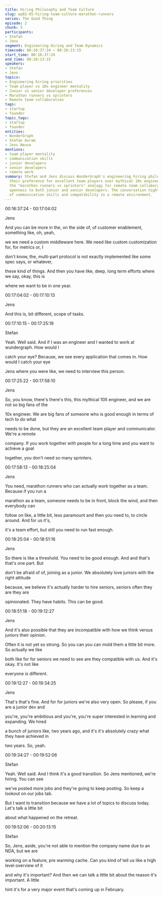 ```yaml
---
title: Hiring Philosophy and Team Culture
slug: ep02-05-hiring-team-culture-marathon-runners
series: The Good Thing
episode: 2
chunk: 5
participants:
- Stefan
- Jens
segment: Engineering Hiring and Team Dynamics
timecode: 00:16:37:24 – 00:20:13:15
start_time: 00:16:37:24
end_time: 00:20:13:15
speakers:
- Stefan
- Jens
topics:
- Engineering hiring priorities
- Team player vs 10x engineer mentality
- Junior vs senior developer preferences
- Marathon runners vs sprinters
- Remote team collaboration
tags:
- startup
- founder
topic_tags:
- startup
- founder
entities:
- WunderGraph
- Stefan Avram
- Jens Neuse
mentions:
- team player mentality
- communication skills
- junior developers
- senior developers
- remote work
summary: Stefan and Jens discuss WunderGraph's engineering hiring philosophy, emphasizing
  their preference for excellent team players over mythical 10x engineers. They explain
  the "marathon runners vs sprinters" analogy for remote team collaboration and their
  openness to both junior and senior developers. The conversation highlights the importance
  of communication skills and compatibility in a remote environment.
---
```


00:16:37:24 - 00:17:04:02

Jens

And you can be more in the, on the side of, of customer enablement, something like, oh, yeah,

we we need a custom middleware here. We need like custom customization for, for metrics or, I

don't know, the, multi-part protocol is not exactly implemented like some spec says, or whatever,

these kind of things. And then you have like, deep, long term efforts where we say, okay, this is

where we want to be in one year.

00:17:04:02 - 00:17:10:13

Jens

And this is, bit different, scope of tasks.

00:17:10:15 - 00:17:25:19

Stefan

Yeah. Well said. And if I was an engineer and I wanted to work at wundergraph. How would I

catch your eye? Because, we see every application that comes in. How would I catch your eye

Jens where you were like, we need to interview this person.

00:17:25:22 - 00:17:58:10

Jens

So, you know, there's there's this, this mythical 10X engineer, and we are not so big fans of the

10x engineer. We are big fans of someone who is good enough in terms of tech to do what

needs to be done, but they are an excellent team player and communicator. We're a remote

company. If you work together with people for a long time and you want to achieve a goal

together, you don't need so many sprinters.

00:17:58:13 - 00:18:25:04

Jens

You need, marathon runners who can actually work together as a team. Because if you run a

marathon as a team, someone needs to be in front, block the wind, and then everybody can

follow on like, a little bit, less paramount and then you need to, to circle around. And for us it's,

it's a team effort, but still you need to run fast enough.

00:18:25:04 - 00:18:51:16

Jens

So there is like a threshold. You need to be good enough. And and that's that's one part. But

don't be afraid of of, joining as a junior. We absolutely love juniors with the right attitude

because, we believe it's actually harder to hire seniors, seniors often they are they are

opinionated. They have habits. This can be good.

00:18:51:18 - 00:19:12:27

Jens

And it's also possible that they are incompatible with how we think versus juniors their opinion.

Often it is not yet so strong. So you can you can mold them a little bit more. So actually we like

both like for for seniors we need to see are they compatible with us. And it's okay. It's not like

everyone is different.

00:19:12:27 - 00:19:34:25

Jens

That's that's fine. And for for juniors we're also very open. So please, if you are a junior dev and

you're, you're ambitious and you're, you're super interested in learning and expanding. We hired

a bunch of juniors like, two years ago, and it's it's absolutely crazy what they have achieved in

two years. So, yeah.

00:19:34:27 - 00:19:52:06

Stefan

Yeah. Well said. And I think it's a good transition. So Jens mentioned, we're hiring. You can see

we've posted more jobs and they're going to keep posting. So keep a lookout on our jobs tab.

But I want to transition because we have a lot of topics to discuss today. Let's talk a little bit

about what happened on the retreat.

00:19:52:06 - 00:20:13:15

Stefan

So, Jens, aside, you're not able to mention the company name due to an NDA, but we are

working on a feature, pre warming cache. Can you kind of tell us like a high level overview of it

and why it's important? And then we can talk a little bit about the reason it's important. A little

hint it's for a very major event that's coming up in February. 